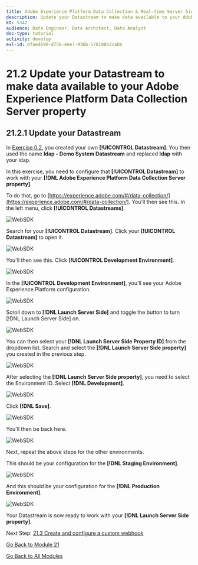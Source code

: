 ```yaml
---
title: Adobe Experience Platform Data Collection & Real-time Server Side Forwarding - Update your Datastream to make data available to your Adobe Experience Platform Data Collection Server property
description: Update your Datastream to make data available to your Adobe Experience Platform Data Collection Server property
kt: 5342
audience: Data Engineer, Data Architect, Data Analyst
doc-type: tutorial
activity: develop
exl-id: bfae4690-d75b-4ee7-936b-578198b2cabb
---
```

# 21.2 Update your Datastream to make data available to your Adobe Experience Platform Data Collection Server property

## 21.2.1 Update your Datastream

In [Exercise 0.2](./../../modules/module0/ex2.md), you created your own **[!UICONTROL Datastream]**. You then used the name **ldap - Demo System Datastream** and replaced **ldap** with your ldap.

In this exercise, you need to configure that **[!UICONTROL Datastream]** to work with your **[!DNL Adobe Experience Platform Data Collection Server property]**.

To do that, go to [https://experience.adobe.com/#/data-collection/](https://experience.adobe.com/#/data-collection/). You'll then see this. In the left menu, click **[!UICONTROL Datastreams]**.

![WebSDK](./images/websdk0.png)

Search for your **[!UICONTROL Datastream]**. Click your **[!UICONTROL Datastream]** to open it.

![WebSDK](./images/websdk2.png)

You'll then see this. Click **[!UICONTROL Development Environment]**.

![WebSDK](./images/websdk3.png)

In the **[!UICONTROL Development Environment]**, you'll see your Adobe Experience Platform configuration. 

![WebSDK](./images/websdk4.png)

Scroll down to **[!DNL Launch Server Side]** and toggle the button to turn [!DNL Launch Server Side] on.

![WebSDK](./images/websdk4a.png)

You can then select your **[!DNL Launch Server Side Property ID]** from the dropdown list. Search and select the **[!DNL Launch Server Side property]** you created in the previous step.

![WebSDK](./images/websdk5.png)

After selecting the **[!DNL Launch Server Side property]**, you need to select the Environment ID. Select **[!DNL Development]**.

![WebSDK](./images/websdk7.png)

Click **[!DNL Save]**.

![WebSDK](./images/websdk8.png)

You'll then be back here.

![WebSDK](./images/websdk8a.png)

Next, repeat the above steps for the other environments.

This should be your configuration for the **[!DNL Staging Environment]**.

![WebSDK](./images/websdk9.png)

And this should be your configuration for the **[!DNL Production Environment]**.

![WebSDK](./images/websdk10.png)

Your Datastream is now ready to work with your **[!DNL Launch Server Side property]**.

Next Step: [21.3 Create and configure a custom webhook](./ex3.md)

[Go Back to Module 21](./aep-data-collection-ssf.md)

[Go Back to All Modules](./../../overview.md)
